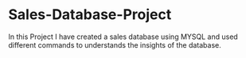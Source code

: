 # Sales-Database-Project
In this Project I have created a sales database using MYSQL and used different commands to understands the insights of the database.
